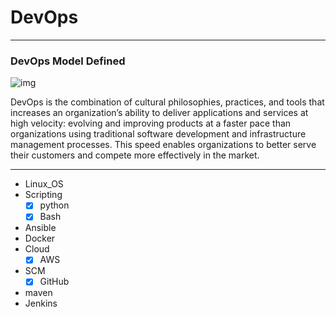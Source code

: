 # DevOps
---

### DevOps Model Defined

![img](https://www.startpage.com/av/proxy-image?piurl=https%3A%2F%2Fwww.shalb.com%2Fwp-content%2Fuploads%2F2019%2F11%2FDevops1.jpeg&sp=1671568935T2013ca85924196f753919f1cb857e6a324ced65c2740f23af0e3eadb0ee33585)


DevOps is the combination of cultural philosophies, practices, and tools that increases an organization’s ability to deliver applications
and services at high velocity: evolving and improving products at a faster pace than organizations using traditional software development
and infrastructure management processes. This speed enables organizations to better serve their customers and
compete more effectively in the market.

---

* Linux_OS  
* Scripting  
    - [x] python
    - [x] Bash 
* Ansible 
* Docker 
* Cloud 
    - [x] AWS
* SCM 
    - [x] GitHub
* maven
* Jenkins 
